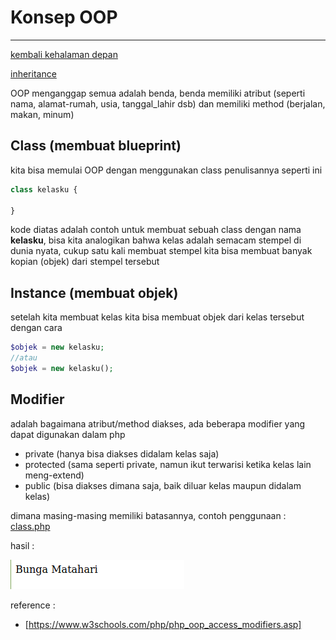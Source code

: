 # Konsep OOP
---
[kembali kehalaman depan](../README.md) 

[inheritance](child.md)

OOP menganggap semua adalah benda, benda memiliki atribut (seperti nama, alamat-rumah, usia, tanggal_lahir dsb) dan memiliki method (berjalan, makan, minum)

## Class (membuat blueprint)
kita bisa memulai OOP dengan menggunakan class penulisannya seperti ini

```php
class kelasku {

}
```
kode diatas adalah contoh untuk membuat sebuah class dengan nama **kelasku**, bisa kita analogikan bahwa kelas adalah semacam stempel di dunia nyata, cukup satu kali membuat stempel kita bisa membuat banyak kopian (objek) dari stempel tersebut

## Instance (membuat objek)
setelah kita membuat kelas kita bisa membuat objek dari kelas tersebut dengan cara

```php
$objek = new kelasku;
//atau
$objek = new kelasku();
```

## Modifier
adalah bagaimana atribut/method diakses, ada beberapa modifier yang dapat digunakan dalam php
* private (hanya bisa diakses didalam kelas saja)
* protected (sama seperti private, namun ikut terwarisi ketika kelas lain meng-extend)
* public (bisa diakses dimana saja, baik diluar kelas maupun didalam kelas)

dimana masing-masing memiliki batasannya, contoh penggunaan : [class.php](../demo/class.php)

hasil :

![class.php demo](../pic/as.png)

reference :
* [https://www.w3schools.com/php/php_oop_access_modifiers.asp]